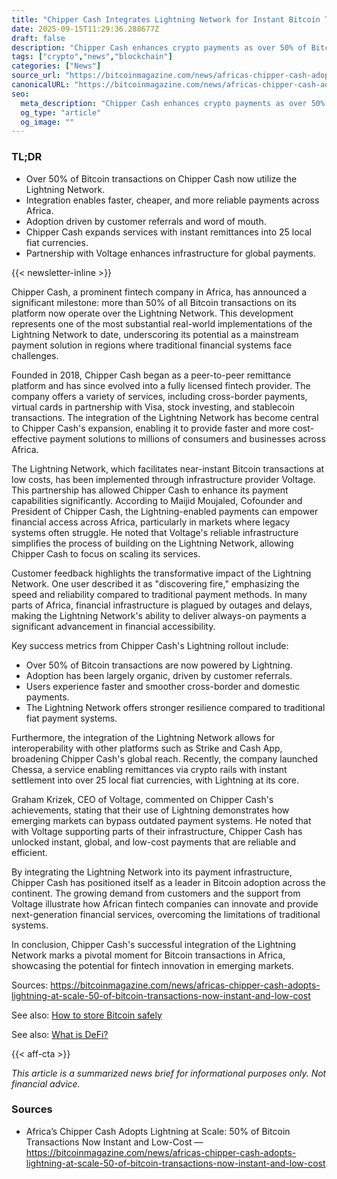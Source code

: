 ```yaml
---
title: "Chipper Cash Integrates Lightning Network for Instant Bitcoin Transactions"
date: 2025-09-15T11:29:36.288677Z
draft: false
description: "Chipper Cash enhances crypto payments as over 50% of Bitcoin transactions now use the Lightning Network for speed and low costs."
tags: ["crypto","news","blockchain"]
categories: ["News"]
source_url: "https://bitcoinmagazine.com/news/africas-chipper-cash-adopts-lightning-at-scale-50-of-bitcoin-transactions-now-instant-and-low-cost"
canonicalURL: "https://bitcoinmagazine.com/news/africas-chipper-cash-adopts-lightning-at-scale-50-of-bitcoin-transactions-now-instant-and-low-cost"
seo:
  meta_description: "Chipper Cash enhances crypto payments as over 50% of Bitcoin transactions now use the Lightning Network for speed and low costs."
  og_type: "article"
  og_image: ""
---
```


### TL;DR
- Over 50% of Bitcoin transactions on Chipper Cash now utilize the Lightning Network.
- Integration enables faster, cheaper, and more reliable payments across Africa.
- Adoption driven by customer referrals and word of mouth.
- Chipper Cash expands services with instant remittances into 25 local fiat currencies.
- Partnership with Voltage enhances infrastructure for global payments.

{{< newsletter-inline >}}

Chipper Cash, a prominent fintech company in Africa, has announced a significant milestone: more than 50% of all Bitcoin transactions on its platform now operate over the Lightning Network. This development represents one of the most substantial real-world implementations of the Lightning Network to date, underscoring its potential as a mainstream payment solution in regions where traditional financial systems face challenges.

Founded in 2018, Chipper Cash began as a peer-to-peer remittance platform and has since evolved into a fully licensed fintech provider. The company offers a variety of services, including cross-border payments, virtual cards in partnership with Visa, stock investing, and stablecoin transactions. The integration of the Lightning Network has become central to Chipper Cash's expansion, enabling it to provide faster and more cost-effective payment solutions to millions of consumers and businesses across Africa.

The Lightning Network, which facilitates near-instant Bitcoin transactions at low costs, has been implemented through infrastructure provider Voltage. This partnership has allowed Chipper Cash to enhance its payment capabilities significantly. According to Maijid Moujaled, Cofounder and President of Chipper Cash, the Lightning-enabled payments can empower financial access across Africa, particularly in markets where legacy systems often struggle. He noted that Voltage's reliable infrastructure simplifies the process of building on the Lightning Network, allowing Chipper Cash to focus on scaling its services.

Customer feedback highlights the transformative impact of the Lightning Network. One user described it as "discovering fire," emphasizing the speed and reliability compared to traditional payment methods. In many parts of Africa, financial infrastructure is plagued by outages and delays, making the Lightning Network's ability to deliver always-on payments a significant advancement in financial accessibility.

Key success metrics from Chipper Cash's Lightning rollout include:
- Over 50% of Bitcoin transactions are now powered by Lightning.
- Adoption has been largely organic, driven by customer referrals.
- Users experience faster and smoother cross-border and domestic payments.
- The Lightning Network offers stronger resilience compared to traditional fiat payment systems.

Furthermore, the integration of the Lightning Network allows for interoperability with other platforms such as Strike and Cash App, broadening Chipper Cash's global reach. Recently, the company launched Chessa, a service enabling remittances via crypto rails with instant settlement into over 25 local fiat currencies, with Lightning at its core.

Graham Krizek, CEO of Voltage, commented on Chipper Cash's achievements, stating that their use of Lightning demonstrates how emerging markets can bypass outdated payment systems. He noted that with Voltage supporting parts of their infrastructure, Chipper Cash has unlocked instant, global, and low-cost payments that are reliable and efficient.

By integrating the Lightning Network into its payment infrastructure, Chipper Cash has positioned itself as a leader in Bitcoin adoption across the continent. The growing demand from customers and the support from Voltage illustrate how African fintech companies can innovate and provide next-generation financial services, overcoming the limitations of traditional systems.

In conclusion, Chipper Cash's successful integration of the Lightning Network marks a pivotal moment for Bitcoin transactions in Africa, showcasing the potential for fintech innovation in emerging markets.

Sources: https://bitcoinmagazine.com/news/africas-chipper-cash-adopts-lightning-at-scale-50-of-bitcoin-transactions-now-instant-and-low-cost

See also: [How to store Bitcoin safely](/pages/how-to-store-bitcoin-safely/)

See also: [What is DeFi?](/pages/what-is-defi/)

{{< aff-cta >}}

_This article is a summarized news brief for informational purposes only. Not financial advice._

### Sources
- Africa’s Chipper Cash Adopts Lightning at Scale: 50% of Bitcoin Transactions Now Instant and Low-Cost — https://bitcoinmagazine.com/news/africas-chipper-cash-adopts-lightning-at-scale-50-of-bitcoin-transactions-now-instant-and-low-cost

